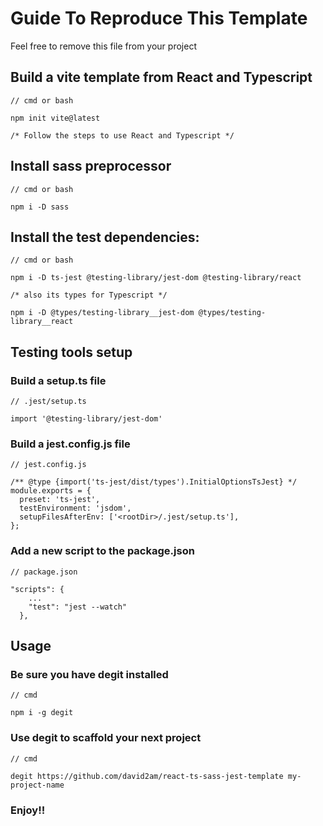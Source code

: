 # Guide To Reproduce This Template

Feel free to remove this file from your project

## Build a vite template from React and Typescript
```
// cmd or bash

npm init vite@latest

/* Follow the steps to use React and Typescript */
```

## Install sass preprocessor
```
// cmd or bash

npm i -D sass
```


## Install the test dependencies:
```
// cmd or bash

npm i -D ts-jest @testing-library/jest-dom @testing-library/react

/* also its types for Typescript */

npm i -D @types/testing-library__jest-dom @types/testing-library__react
```


## Testing tools setup

### Build a setup.ts file
```
// .jest/setup.ts

import '@testing-library/jest-dom'
```

### Build a jest.config.js file
```
// jest.config.js

/** @type {import('ts-jest/dist/types').InitialOptionsTsJest} */
module.exports = {
  preset: 'ts-jest',
  testEnvironment: 'jsdom',
  setupFilesAfterEnv: ['<rootDir>/.jest/setup.ts'],
};
```

### Add a new script to the package.json
```
// package.json

"scripts": {
    ...
    "test": "jest --watch"
  },
```

## Usage

### Be sure you have degit installed
```
// cmd

npm i -g degit
```

### Use degit to scaffold your next project
```
// cmd

degit https://github.com/david2am/react-ts-sass-jest-template my-project-name
```

### Enjoy!!